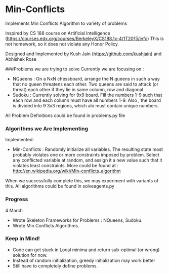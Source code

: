 # Min-Conflicts
Implements Min Conflicts Algorithm to variety of problems

Inspired by CS 188 course on Artificial Intelligence (https://courses.edx.org/courses/BerkeleyX/CS188.1x-4/1T2015/info) 
This is not homework, so it does not violate any Honor Policy.

Designed and Implemented by Kush Jain (https://github.com/kushjain) and Abhishek Rose

###Problems we are trying to solve
Currently we are focusing on :

* NQueens : On a NxN chessboard, arrange the N queens in such a way that no queen threatens each other. Two queens are said to attack (or threat) each other if they lie in same column, row and diagonal
* Sudoku : Currently solving for 9x9 board. Fill the numbers 1-9 such that each row and each column must have all numbers 1-9. Also , the board is divided into 9 3x3 regions, which alo must contain unique numbers.

All Problem Definitions could be found in problems.py file

### Algorithms we Are Implementing
Implemented:

* Min-Conflicts : Randomly initialize all variables. The resulting state most probably violates one or more constraints imposed by problem. Select any conflicted variable at random, and assign it a new value such that it violates least constraints. More could be found at : http://en.wikipedia.org/wiki/Min-conflicts_algorithm

When we successfully complete this, we may experiment with variants of this.
All algorithms could be found in solveagents.py

### Progress

4 March
* Wrote Skeleton Frameworks for Problems : NQueens, Sudoku.
* Wrote Min Conflicts Algorithms.

### Keep in Mind!

* Code can get stuck in Local minima and return sub-optimal (or wrong) solution for now.
* Instead of random initialization, greedy initialization may work better
* Still have to completely define problems.
